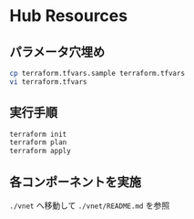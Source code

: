 Hub Resources
====

## パラメータ穴埋め

```sh
cp terraform.tfvars.sample terraform.tfvars
vi terraform.tfvars
```

## 実行手順

```sh
terraform init
terraform plan
terraform apply
```

## 各コンポーネントを実施

`./vnet` へ移動して `./vnet/README.md` を参照

